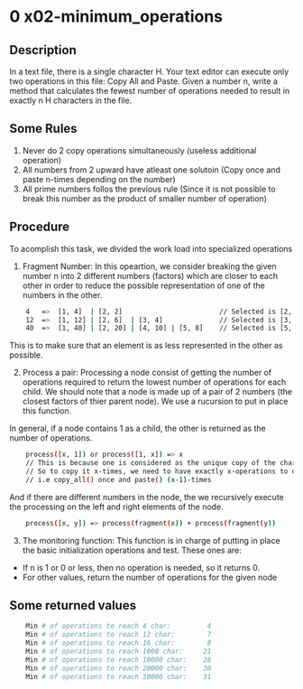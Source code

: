 # 0 x02-minimum_operations

## Description

In a text file, there is a single character H. Your text editor can execute only two
operations in this file: Copy All and Paste. Given a number n, write a method that
calculates the fewest number of operations needed to result in exactly n H characters
in the file.

## Some Rules

1. Never do 2 copy operations simultaneously (useless additional operation)
2. All numbers from 2 upward have atleast one solutoin (Copy once and paste n-times depending on the number)
3. All prime numbers follos the previous rule (Since it is not possible to break this number as the product of smaller number of operation)

## Procedure

To acomplish this task, we divided the work load into specialized operations

1. Fragment Number: In this opeartion, we consider breaking the given number n into 2 different numbers (factors)
   which are closer to each other in order to reduce the possible representation of one of the numbers in the other.

```bash
    4   =>  [1, 4]  | [2, 2]                        // Selected is [2, 2]
    12  =>  [1, 12] | [2, 6]  | [3, 4]              // Selected is [3, 4]
    40  =>  [1, 40] | [2, 20] | [4, 10] | [5, 8]    // Selected is [5, 8]
```

This is to make sure that an element is as less represented in the other as possible.

2. Process a pair: Processing a node consist of getting the number of operations required to return the lowest number
   of operations for each child. We should note that a node is made up of a pair of 2 numbers (the closest factors of thier parent node).
   We use a rucursion to put in place this function.

In general, if a node contains 1 as a child, the other is returned as the number of operations.

```bash
    process([x, 1]) or process([1, x]) => x
    // This is because one is considered as the unique copy of the character in the file.
    // So to copy it x-times, we need to have exactly x-operations to do that.
    // i.e copy_all() once and paste() (x-1)-times
```

And if there are different numbers in the node, the we recursively execute the processing on the
left and right elements of the node.

```bash
    process([x, y]) => process(fragment(x)) + process(fragment(y))
```

3. The monitoring function: This function is in charge of putting in place the basic initialization operations and test.
   These ones are:

- If n is 1 or 0 or less, then no operation is needed, so it returns 0.
- For other values, return the number of operations for the given node

## Some returned values

```bash
    Min # of operations to reach 4 char:         4
    Min # of operations to reach 12 char:        7
    Min # of operations to reach 16 char:        8
    Min # of operations to reach 1000 char:     21
    Min # of operations to reach 10000 char:    28
    Min # of operations to reach 20000 char:    30
    Min # of operations to reach 30000 char:    31
```
